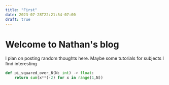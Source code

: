 ```yaml
---
title: "First"
date: 2023-07-28T22:21:54-07:00
draft: true
---
```



# Welcome to Nathan's blog

I plan on posting random thoughts here. Maybe some tutorials for subjects I find interesting

```python
def pi_squared_over_6(N: int) -> float:
    return sum(x**(-2) for x in range(1,N))
```
